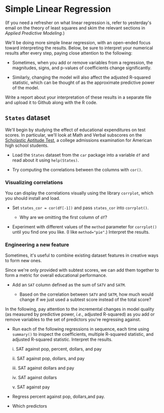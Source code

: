 Simple Linear Regression
========================

(If you need a refresher on what linear regression is, refer to yesterday's email on the theory of least squares and skim the relevant sections in *Applied Predictive Modeling*.)

We'll be doing more simple linear regression, with an open-ended focus toward interpreting the results. Below, be sure to interpret your numerical results after every step, paying close attention to the following:

* Sometimes, when you add or remove variables from a regression, the magnitudes, signs, and p-values of coefficients change significantly.

* Similarly, changing the model will also affect the adjusted R-squared statistic, which can be thought of as the approximate predictive power of the model.

Write a report about your interpretation of these results in a separate file and upload it to Github along with the R code.

`States` dataset
----------------

We'll begin by studying the effect of educational expenditures on test scores. In particular, we'll look at Math and Verbal subscores on the [Scholastic Aptitude Test](https://en.wikipedia.org/wiki/SAT), a college admissions examination for American high school students.

* Load the `States` dataset from the `car` package into a variable `df` and read about it using `help(States)`.

* Try computing the correlations between the columns with `cor()`.

### Visualizing correlations ###

You can display the correlations visually using the library `corrplot`, which you should install and load.

* Set `states_cor = cor(df[-1])` and pass `states_cor` into `corrplot()`.

	* Why are we omitting the first column of `df`?

* Experiment with different values of the `method` parameter for `corrplot()` until you find one you like. (I like `method="pie"`.) Interpret the results.

### Engineering a new feature ###

Sometimes, it's useful to combine existing dataset features in creative ways to form new ones.

Since we're only provided with subtest scores, we can add them together to form a metric for overall educational performance.

* Add an `SAT` column defined as the sum of `SATV` and `SATM`.

	* Based on the correlation between `SATV` and `SATM`, how much would change if we just used a subtest score instead of the total score?

In the following, pay attention to the incremental changes in model quality (as measured by predictive power, *i.e.*, adjusted R-squared) as you add or remove variables to the set of predictors you're regressing against.

* Run each of the following regressions in sequence, each time using `summary()` to inspect the coefficients, multiple R-squared statistic, and adjusted R-squared statistic. Interpret the results.

	i. SAT against pop, percent, dollars, and pay

	ii. SAT against pop, dollars, and pay

	iii. SAT against dollars and pay

	iv. SAT against dollars

	v. SAT against pay

* Regress percent against pop, dollars,and pay.

* Which predictors